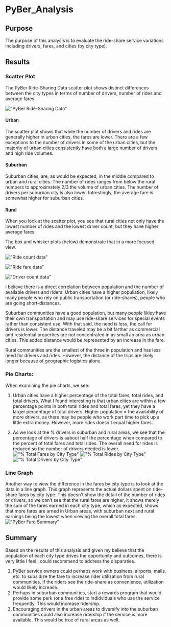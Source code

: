 # PyBer_Analysis
## Purpose
The purpose of this analysis is to evaluate the ride-share service variations including drivers, fares, and cities (by city type).

## Results 
### Scatter Plot
The PyBer Ride-Sharing Data scatter plot shows distinct differences between the city types in terms of number of drivers, number of rides and average fares.  

!["PyBer Ride-Sharing Data"](https://github.com/LauraZJ/PyBer_Analysis/blob/main/Analysis/Fig1.png)


#### Urban
The scatter plot shows that while the number of drivers and rides are generally higher in urban cities, the fares are lower. There are a few exceptions to the number of drivers in some of the urban cities, but the majority of urban cities consistently have both a large number of drivers and high ride volumes.

#### Suburban
Suburban cities, are, as would be expected, in the middle compared to urban and rural cities.  The number of rides ranges from below the rural numbers to approximately 2/3 the volume of urban cities.  The number of drivers per suburban city is also lower.  Intrestingly, the average fare is somewhat higher for suburban cities.  

#### Rural
When you look at the scatter plot, you see that rural cities not only have the lowest number of rides and the lowest driver count, but they have higher average fares.

The box and whisker plots (below) demonstrate that in a more focused view.  

!["Ride count data"](https://github.com/LauraZJ/PyBer_Analysis/blob/main/Analysis/Fig2.png)

!["Ride fare data"](https://github.com/LauraZJ/PyBer_Analysis/blob/main/Analysis/Fig3.png)

!["Driver count data"](https://github.com/LauraZJ/PyBer_Analysis/blob/main/Analysis/Fig4.png)


I believe there is a direct correlation between population and the number of available drivers and riders.  Urban cities have a higher populiation, likely many people who rely on public transportation (or ride-shares), people who are going short-distances.  

Suburban communities have a good population, but many people likley have their own transportation and may use ride-share services for special events rather than consistent use.  With that said, the need is less, the call for drivers is lower.  The distance traveled may be a bit farther as commercial and residential properties are not concentrated in as small an area as urban cities.  This added distance would be represented by an increase in the fare.

Rural communities are the smallest of the three in population and has less need for drivers and rides.  However, the distance of the trips are likely longer because of geographic logistics alone.  

### Pie Charts:
When examining the pie charts, we see: 
1. Urban cities have a higher percentage of the total fares, total rides, and total drivers.  What I found interesting is that urban cities are within a few percentage points in both total rides and total fares, yet they have a larger percentage of total drivers.  Higher population = the availability of more drivers, as there may be people who work part time to pick up a little extra money. However, more rides doesn't equal higher fares. 

2. As we look at the % drivers in suburban and rural areas, we see that the percentage of drivers is aabout half the percentage when compared to the percent of total fares and total rides.  The overall need for rides is reduced so the number of drivers needed is lower.
!["% Total Fares by City Type"](https://github.com/LauraZJ/PyBer_Analysis/blob/main/Analysis/Fig5.png)
!["% Total Rides by City Type"](https://github.com/LauraZJ/PyBer_Analysis/blob/main/Analysis/Fig6.png)
!["% Total Drivers by City Type"](https://github.com/LauraZJ/PyBer_Analysis/blob/main/Analysis/Fig7.png)

### Line Graph
Another way to view the difference in the fares by city type is to look at the data in a line graph.    This graph represents the actual dollars spent on ride-share fares by city type.  This doesn't show the detail of the number of rides or drivers, so we can't see that the rural fares are higher, it shows merely the sum of the fares earned in each city type, which as expected, shows that more fares are arned in Urban areas, with suburban next and rural earnings being the lowest when viewing the overall total fares.
!["PyBer Fare Summary"](https://github.com/LauraZJ/PyBer_Analysis/blob/main/Analysis/PyBer_fare_summary.png)

## Summary
Based on the results of this analysis and given my believe that the population of each city type drives the opportunity and outcomes, there is very little I feel I could recommend to address the disparaties.
1. PyBer service owners could perhaps work with business, airports, malls, etc. to subsidize the fare to increase rider utilization from rural communities.  If the riders see the ride-share as convenience, utilization would likely increase. 
2. Perhaps in suburban communities, start a rewards program that would provide some perk (or a free ride) to indidviduals who use the service frequently.  This would increase ridership.
3. Encouraging drivers in the urban areas to diversify into the suburban communities could also increase ridership if the service is more available.  This would be true of rural areas as well. 

